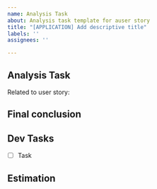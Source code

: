 ```yaml
---
name: Analysis Task 
about: Analysis task template for auser story
title: "[APPLICATION] Add descriptive title"
labels: ''
assignees: ''

---
```


## Analysis Task
Related to user story:

## Final conclusion

## Dev Tasks
- [ ] Task

## Estimation
